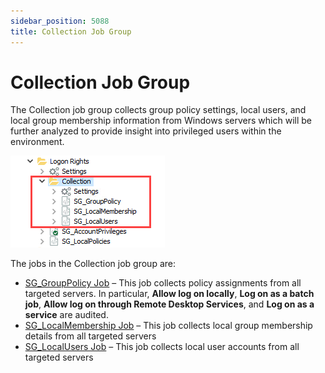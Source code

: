 ```yaml
---
sidebar_position: 5088
title: Collection Job Group
---
```


# Collection Job Group

The Collection job group collects group policy settings, local users, and local group membership information from Windows servers which will be further analyzed to provide insight into privileged users within the environment.

![Collection Job Group in the Jobs Tree](../../../../../../../../../static/images/AccessAnalyzer_12.0/Content/Resources/Images/EnterpriseAuditor/Solutions/Windows/PrivilegedAccounts/LogonRights/CollectionJobsTree.png "Collection Job Group in the Jobs Tree")

The jobs in the Collection job group are:

* [SG\_GroupPolicy Job](SG_GroupPolicy "SG_GroupPolicy Job") – This job collects policy assignments from all targeted servers. In particular, **Allow log on locally**, **Log on as a batch job**, **Allow log on through Remote Desktop Services**, and **Log on as a service** are audited.
* [SG\_LocalMembership Job](SG_LocalMembership "SG_LocalMembership Job") – This job collects local group membership details from all targeted servers
* [SG\_LocalUsers Job](SG_LocalUsers "SG_LocalUsers Job") – This job collects local user accounts from all targeted servers